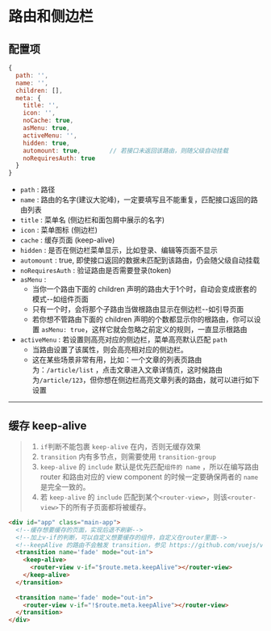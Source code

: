 # 路由和侧边栏



## 配置项

```js
{
  path: '',
  name: '',
  children: [],
  meta: {
    title: '',
    icon: '',
    noCache: true,
    asMenu: true,
    activeMenu: '',
    hidden: true,
    automount: true,        // 若接口未返回该路由，则随父级自动挂载
    noRequiresAuth: true
  }
}
```

- `path` : 路径
- `name` : 路由的名字(建议大驼峰)，一定要填写且不能重复，匹配接口返回的路由列表
- `title` : 菜单名 (侧边栏和面包屑中展示的名字)
- `icon` : 菜单图标 (侧边栏)
- `cache` : 缓存页面 (keep-alive)
- `hidden` : 是否在侧边栏菜单显示，比如登录、编辑等页面不显示
- `automount` : true, 即使接口返回的数据未匹配到该路由，仍会随父级自动挂载
- `noRequiresAuth` : 验证路由是否需要登录(token)
- `asMenu` : 
  - 当你一个路由下面的 children 声明的路由大于1个时，自动会变成嵌套的模式--如组件页面
  - 只有一个时，会将那个子路由当做根路由显示在侧边栏--如引导页面
  - 若你想不管路由下面的 children 声明的个数都显示你的根路由，你可以设置 `asMenu: true`，这样它就会忽略之前定义的规则，一直显示根路由
- `activeMenu` : 若设置则高亮对应的侧边栏，菜单高亮默认匹配 `path`
  - 当路由设置了该属性，则会高亮相对应的侧边栏。
  - 这在某些场景非常有用，比如：一个文章的列表页路由为：`/article/list` ，点击文章进入文章详情页，这时候路由为`/article/123`，但你想在侧边栏高亮文章列表的路由，就可以进行如下设置



---



## 缓存 keep-alive

> 1. `if`判断不能包裹 `keep-alive` 在内，否则无缓存效果  
> 2. `transition` 内有多节点，则需要使用 `transition-group`
> 3. `keep-alive` 的 `include` 默认是优先匹配`组件的 name` ，所以在编写路由 router 和路由对应的 view component 的时候一定要确保两者的 `name` 是完全一致的。
> 4. 若 `keep-alive` 的 `include` 匹配到某个`<router-view>`，则该`<router-view>`下的所有子页面都将被缓存。

```html
<div id="app" class="main-app">
  <!--缓存想要缓存的页面，实现后退不刷新-->
  <!--加上v-if的判断，可以自定义想要缓存的组件，自定义在router里面-->
  <!--keepAlive 的路由不会触发 transition，参见 https://github.com/vuejs/vue-router/issues/811 -->
  <transition name='fade' mode="out-in">
    <keep-alive>
      <router-view v-if="$route.meta.keepAlive"></router-view>
    </keep-alive>
  </transition>
  
  <transition name='fade' mode="out-in">
    <router-view v-if="!$route.meta.keepAlive"></router-view>
  </transition>
</div>
```

